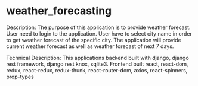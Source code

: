 # weather_forecasting
Description: 
The purpose of this application is to provide weather forecast. User need to login to the application. 
User have to select city name in order to get weather forecast of the specific city. The application will provide current weather forecast as well as weather forecast of next 7 days.

Technical Description:
This applications backend built with django, django rest framework, django rest knox, sqlite3. 
Frontend built react, react-dom, redux, react-redux, redux-thunk, react-router-dom, axios, react-spinners, prop-types 
